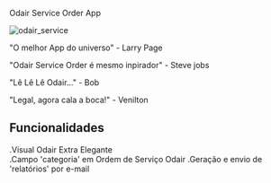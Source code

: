 Odair Service Order App

![odair_service](http://i.imgur.com/EcwWVE7.png)

"O melhor App do universo" - Larry Page

"Odair Service Order é mesmo inpirador" - Steve jobs

"Lê Lê Lê Odair..." - Bob

"Legal, agora cala a boca!" - Venilton


## Funcionalidades

.Visual Odair Extra Elegante  
.Campo 'categoria' em Ordem de Serviço Odair
.Geração e envio de 'relatórios' por e-mail
